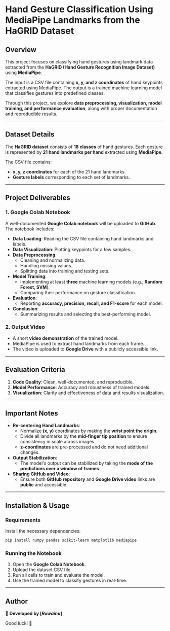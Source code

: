 # Hand Gesture Classification Using MediaPipe Landmarks from the HaGRID Dataset

## Overview
This project focuses on classifying hand gestures using landmark data extracted from the **HaGRID (Hand Gesture Recognition Image Dataset)** using **MediaPipe**.

The input is a CSV file containing **x, y, and z coordinates** of hand keypoints extracted using MediaPipe. The output is a trained machine learning model that classifies gestures into predefined classes.

Through this project, we explore **data preprocessing, visualization, model training, and performance evaluation**, along with proper documentation and reproducible results.

---
## Dataset Details
The **HaGRID dataset** consists of **18 classes** of hand gestures. Each gesture is represented by **21 hand landmarks per hand** extracted using **MediaPipe**.

The CSV file contains:
- **x, y, z coordinates** for each of the 21 hand landmarks.
- **Gesture labels** corresponding to each set of landmarks.

---
## Project Deliverables
### 1. Google Colab Notebook
A well-documented **Google Colab notebook** will be uploaded to **GitHub**. The notebook includes:
- **Data Loading**: Reading the CSV file containing hand landmarks and labels.
- **Data Visualization**: Plotting keypoints for a few samples.
- **Data Preprocessing**:
  - Cleaning and normalizing data.
  - Handling missing values.
  - Splitting data into training and testing sets.
- **Model Training**:
  - Implementing at least **three** machine learning models (e.g., **Random Forest, SVM**).
  - Comparing their performance on gesture classification.
- **Evaluation**:
  - Reporting **accuracy, precision, recall, and F1-score** for each model.
- **Conclusion**:
  - Summarizing results and selecting the best-performing model.

### 2. Output Video
- A short **video demonstration** of the trained model.
- MediaPipe is used to extract hand landmarks from each frame.
- The video is uploaded to **Google Drive** with a publicly accessible link.

---
## Evaluation Criteria
1. **Code Quality**: Clean, well-documented, and reproducible.
2. **Model Performance**: Accuracy and robustness of trained models.
3. **Visualization**: Clarity and effectiveness of data and results visualization.

---
## Important Notes
- **Re-centering Hand Landmarks**:
  - Normalize **(x, y)** coordinates by making the **wrist point the origin**.
  - Divide all landmarks by the **mid-finger tip position** to ensure consistency in scale across images.
  - **z-coordinates** are pre-processed and do not need additional changes.
- **Output Stabilization**:
  - The model's output can be stabilized by taking the **mode of the predictions over a window of frames**.
- **Sharing GitHub and Video**:
  - Ensure both **GitHub repository** and **Google Drive video** links are **public** and accessible.

---
## Installation & Usage
### Requirements
Install the necessary dependencies:
```bash
pip install numpy pandas scikit-learn matplotlib mediapipe
```

### Running the Notebook
1. Open the **Google Colab Notebook**.
2. Upload the dataset CSV file.
3. Run all cells to train and evaluate the model.
4. Use the trained model to classify gestures in real-time.

---
## Author
🚀 **Developed by [_Rowaina_]**

Good luck! 🎯
